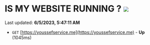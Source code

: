 # IS MY WEBSITE RUNNING ? [![](https://img.shields.io/static/v1?label=Sponsor&message=%E2%9D%A4&logo=GitHub&color=%23fe8e86)](https://github.com/sponsors/<username>)

Last updated: **6/5/2023, 5:47:11 AM**

- `GET` [https://youssefservice.me](https://youssefservice.me) - **Up** (1045ms)
